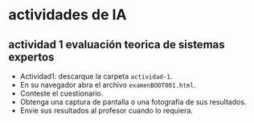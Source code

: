 # actividades de IA
## actividad 1 evaluación teorica de sistemas expertos
* Actividad1: descarque la carpeta `actividad-1`.
* En su navegador abra el archivo `examenBOOT001.html`.
* Conteste el cuestionario.
* Obtenga una captura de pantalla o una fotografia de sus resultados.
* Envie sus resultados al profesor cuando lo requiera.

